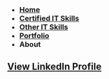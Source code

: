 <h3>
<ul>
  <li><a href="certifications.md">Home</a></li>
  <li><a href="#">Certified IT Skills</a></li>
  <li><a href="#">Other IT Skills</a></li>
  <li><a href="#">Portfolio</a></li>
  <li>About</li>
</ul>
</h3>

## [View LinkedIn Profile](https://www.linkedin.com/in/mbhagwan)
